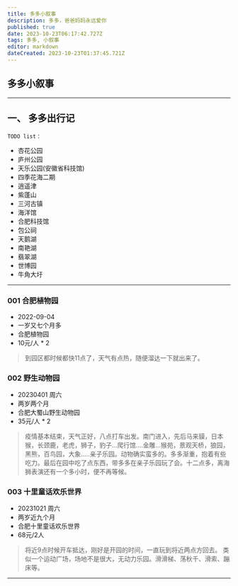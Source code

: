 ```yaml
---
title: 多多小叙事
description: 多多，爸爸妈妈永远爱你
published: true
date: 2023-10-23T06:17:42.727Z
tags: 多多, 小叙事
editor: markdown
dateCreated: 2023-10-23T01:37:45.721Z
---
```


## 多多小叙事

----
## 一、 多多出行记
`TODO list：`
- 杏花公园
- 庐州公园
- 天乐公园(安徽省科技馆)
- 四季花海二期
- 逍遥津
- 紫蓬山
- 三河古镇
- 海洋馆
- 合肥科技馆
- 包公祠
- 天鹅湖
- 南艳湖
- 翡翠湖
- 世博园
- 牛角大圩
----
### 001 合肥植物园
- 2022-09-04
- 一岁又七个月多
- 合肥植物园
- 10元/人 * 2 
> 到园区都时候都快11点了，天气有点热，随便溜达一下就出来了。

### 002 野生动物园
- 20230401 周六
- 两岁两个月
- 合肥大蜀山野生动物园
- 35元/人 * 2
> 疫情基本结束，天气正好，八点打车出发。南门进入，先后马来貘，日本猴，长颈鹿，老虎，狮子，豹子...爬行馆....金雕...猴苑，景观天桥，狼园，黑熊，百鸟园，大象.....亲子乐园。动物确实蛮多的。多多渐重，抱着有些吃力。最后在园中吃了点东西，带多多在亲子乐园玩了会。十二点多，离海狮表演还有一个多小时，便不再等候。
### 003 十里童话欢乐世界
- 20231021 周六
- 两岁近九个月
- 合肥十里童话欢乐世界
- 68元/2人
> 将近9点时候开车抵达，刚好是开园的时间，一直玩到将近两点方回去。
类似一个运动广场，场地不是很大，无动力乐园。滑滑梯、荡秋千、滑索、蹦床等。
----


